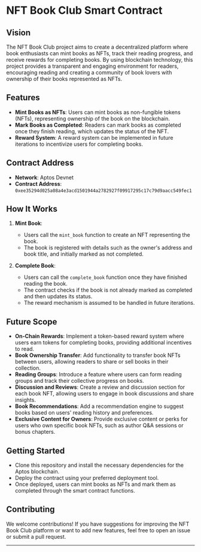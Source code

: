 

# NFT Book Club Smart Contract

## Vision

The NFT Book Club project aims to create a decentralized platform where book enthusiasts can mint books as NFTs, track their reading progress, and receive rewards for completing books. By using blockchain technology, this project provides a transparent and engaging environment for readers, encouraging reading and creating a community of book lovers with ownership of their books represented as NFTs.

## Features

- **Mint Books as NFTs**: Users can mint books as non-fungible tokens (NFTs), representing ownership of the book on the blockchain.
- **Mark Books as Completed**: Readers can mark books as completed once they finish reading, which updates the status of the NFT.
- **Reward System**: A reward system can be implemented in future iterations to incentivize users for completing books.

## Contract Address

- **Network**: Aptos Devnet
- **Contract Address**: `0xee35294d025a08a4e3acd1501944a2782927f09917295c17c79d9aacc549fec1`

## How It Works

1. **Mint Book**:

   - Users call the `mint_book` function to create an NFT representing the book.
   - The book is registered with details such as the owner's address and book title, and initially marked as not completed.

2. **Complete Book**:
   - Users can call the `complete_book` function once they have finished reading the book.
   - The contract checks if the book is not already marked as completed and then updates its status.
   - The reward mechanism is assumed to be handled in future iterations.

## Future Scope

- **On-Chain Rewards**: Implement a token-based reward system where users earn tokens for completing books, providing additional incentives to read.
- **Book Ownership Transfer**: Add functionality to transfer book NFTs between users, allowing readers to share or sell books in their collection.
- **Reading Groups**: Introduce a feature where users can form reading groups and track their collective progress on books.
- **Discussion and Reviews**: Create a review and discussion section for each book NFT, allowing users to engage in book discussions and share insights.
- **Book Recommendations**: Add a recommendation engine to suggest books based on users' reading history and preferences.
- **Exclusive Content for Owners**: Provide exclusive content or perks for users who own specific book NFTs, such as author Q&A sessions or bonus chapters.

## Getting Started

- Clone this repository and install the necessary dependencies for the Aptos blockchain.
- Deploy the contract using your preferred deployment tool.
- Once deployed, users can mint books as NFTs and mark them as completed through the smart contract functions.

## Contributing

We welcome contributions! If you have suggestions for improving the NFT Book Club platform or want to add new features, feel free to open an issue or submit a pull request.

---

